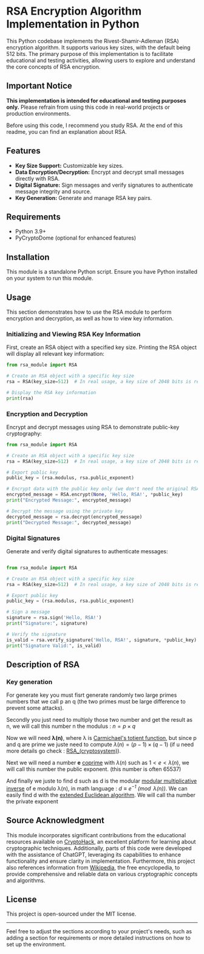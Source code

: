 # RSA Encryption Algorithm Implementation in Python

This Python codebase implements the Rivest-Shamir-Adleman (RSA) encryption algorithm. It supports various key sizes, with the default being 512 bits. The primary purpose of this implementation is to facilitate educational and testing activities, allowing users to explore and understand the core concepts of RSA encryption.

## Important Notice
**This implementation is intended for educational and testing purposes only.** Please refrain from using this code in real-world projects or production environments.

Before using this code, I recommend you study RSA. At the end of this readme, you can find an explanation about RSA.

## Features

- **Key Size Support:** Customizable key sizes.
- **Data Encryption/Decryption:** Encrypt and decrypt small messages directly with RSA.
- **Digital Signature:** Sign messages and verify signatures to authenticate message integrity and source.
- **Key Generation:** Generate and manage RSA key pairs.

## Requirements
- Python 3.9+
- PyCryptoDome (optional for enhanced features)

## Installation

This module is a standalone Python script. Ensure you have Python installed on your system to run this module.


## Usage
This section demonstrates how to use the RSA module to perform encryption and decryption, as well as how to view key information.

### Initializing and Viewing RSA Key Information
First, create an RSA object with a specified key size. Printing the RSA object will display all relevant key information:
```python
from rsa_module import RSA

# Create an RSA object with a specific key size
rsa = RSA(key_size=512)  # In real usage, a key size of 2048 bits is recommended.

# Display the RSA key information
print(rsa)
```

### Encryption and Decryption
Encrypt and decrypt messages using RSA to demonstrate public-key cryptography:
```python
from rsa_module import RSA

# Create an RSA object with a specific key size
rsa = RSA(key_size=512)  # In real usage, a key size of 2048 bits is recommended.

# Export public key
public_key = (rsa.modulus, rsa.public_exponent)

# Encrypt data with the public key only (we don't need the original RSA object)
encrypted_message = RSA.encrypt(None, 'Hello, RSA!', *public_key)
print("Encrypted Message:", encrypted_message)

# Decrypt the message using the private key
decrypted_message = rsa.decrypt(encrypted_message)
print("Decrypted Message:", decrypted_message)
```

### Digital Signatures
Generate and verify digital signatures to authenticate messages:
```python

from rsa_module import RSA

# Create an RSA object with a specific key size
rsa = RSA(key_size=512)  # In real usage, a key size of 2048 bits is recommended.

# Export public key
public_key = (rsa.modulus, rsa.public_exponent)

# Sign a message
signature = rsa.sign('Hello, RSA!')
print("Signature:", signature)

# Verify the signature
is_valid = rsa.verify_signature('Hello, RSA!', signature, *public_key)
print("Signature Valid:", is_valid)
```

## Description of RSA

### Key generation

For generate key you must fisrt generate randomly two large primes numbers that we call p an q (the two primes must be large difference to prevent some attacks).

Secondly you just need to multiply those two number and get the result as n, we will call this number n the modulus :
$n = p \times q$

Now we will need **λ(n)**, where λ is [Carmichael's totient function](https://en.wikipedia.org/wiki/Carmichael_function), but since p and q are prime we juste need to compute $\lambda(n) = (p-1) \times (q-1)$ (if u need more details go check : [RSA_(cryptosystem)](https://en.wikipedia.org/wiki/RSA_(cryptosystem))).


Next we will need a number **e** [coprime](https://en.wikipedia.org/wiki/Coprime_integers) with $\lambda(n)$ such as  $1 < e < \lambda(n)$, we will call this number the public exponent. (this number is often 65537)

And finally we juste to find d such as d is the modular [modular multiplicative inverse](https://en.wikipedia.org/wiki/Modular_multiplicative_inverse) of e modulo λ(n), in math language : *$d \equiv e^{-1} \pmod{\lambda(n)}$*. We can easily find d with the [extended Euclidean algorithm](https://en.wikipedia.org/wiki/Extended_Euclidean_algorithm). We will call tha number the private exponent





## Source Acknowledgment
This module incorporates significant contributions from the educational resources available on [CryptoHack](https://cryptohack.org/courses/public-key/course_details/), an excellent platform for learning about cryptographic techniques. Additionally, parts of this code were developed with the assistance of ChatGPT, leveraging its capabilities to enhance functionality and ensure clarity in implementation. Furthermore, this project also references information from [Wikipedia](https://en.wikipedia.org/wiki/RSA_(cryptosystem)), the free encyclopedia, to provide comprehensive and reliable data on various cryptographic concepts and algorithms.

## License

This project is open-sourced under the MIT license.

---

Feel free to adjust the sections according to your project's needs, such as adding a section for requirements or more detailed instructions on how to set up the environment.


